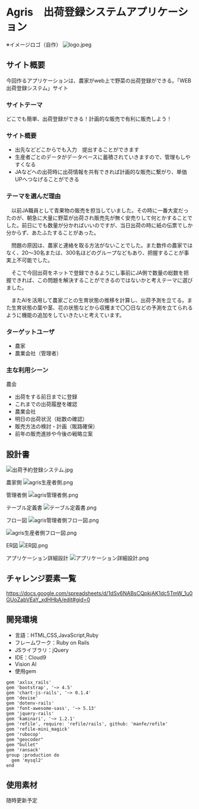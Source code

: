 # Agris　出荷登録システムアプリケーション
※イメージロゴ（自作）
![logo.jpeg](https://qiita-image-store.s3.ap-northeast-1.amazonaws.com/0/1514036/0a3ac465-070d-b233-dba3-f0b281489bf4.jpeg)

## サイト概要
今回作るアプリケーションは、農家がweb上で野菜の出荷登録ができる。「WEB出荷登録システム」サイト


### サイトテーマ
どこでも簡単、出荷登録ができる！計画的な販売で有利に販売しよう！

### サイト概要
- 出先などどこからでも入力　提出することができます
- 生産者ごとのデータがデータベースに蓄積されていきますので、管理もしやすくなる
- JAなどへの出荷時に出荷情報を共有できれば計画的な販売に繋がり、単価UPへつなげることができる


### テーマを選んだ理由
　以前JA職員として青果物の販売を担当していました。その時に一番大変だったのが、朝急に大量に野菜が出荷され販売先が無く安売りして何とかすることでした。前日にでも数量が分かればいいのですが、当日出荷の時に紙の伝票でしか分からず、あたふたすることがあった。

　問題の原因は、農家と連絡を取る方法がないことでした。また数件の農家ではなく、20～30名または、300名ほどのグループなどもあり、把握することが事実上不可能でした。

　そこで今回出荷をネットで登録できるようにし事前にJA側で数量の総数を把握できれば、この問題を解決することができるのではないかと考えテーマに選びました。

　またAIを活用して農家ごとの生育状態の推移を計算し、出荷予測を立てる。また生育状態の葉や茎、花の状態などから収穫まで〇〇日などの予測を立てられるように機能の追加をしていきたいと考えています。

### ターゲットユーザ
- 農家
- 農業会社（管理者）

### 主な利用シーン
農会
- 出荷をする前日までに登録
- これまでの出荷履歴を確認
- 農業会社
- 明日の出荷状況（総数の確認）
- 販売方法の検討・計画（販路確保）
- 前年の販売進捗や今後の戦略立案

## 設計書
![出荷予約登録システム.jpg](https://qiita-image-store.s3.ap-northeast-1.amazonaws.com/0/1514036/89ef5549-2076-5ab6-8299-3f048c3898d3.jpeg)

農家側
![agris生産者側.png](https://qiita-image-store.s3.ap-northeast-1.amazonaws.com/0/1514036/9c6e2ffd-b326-aab7-40a4-4926de399c7c.png)

管理者側
![agris管理者側.png](https://qiita-image-store.s3.ap-northeast-1.amazonaws.com/0/1514036/5a1cb6c8-1283-d2ef-c206-3e6862bece12.png)

テーブル定義書
![テーブル定義書.png](https://qiita-image-store.s3.ap-northeast-1.amazonaws.com/0/1514036/66382cbf-83f4-5fc1-9c76-78c63dc1af6b.png)

フロー図
![agris管理者側フロー図.png](https://qiita-image-store.s3.ap-northeast-1.amazonaws.com/0/1514036/a161f4a3-c5be-1625-5b90-8150b0b910f3.png)

![agris生産者側フロー図.png](https://qiita-image-store.s3.ap-northeast-1.amazonaws.com/0/1514036/8b2bacd1-54aa-1a5f-47e4-febe7cccb6ef.png)

ER図
![ER図.png](https://qiita-image-store.s3.ap-northeast-1.amazonaws.com/0/1514036/cf7eb77e-8143-91b2-e38e-63beb45e0019.png)

アプリケーション詳細設計
![アプリケーション詳細設計.png](https://qiita-image-store.s3.ap-northeast-1.amazonaws.com/0/1514036/62e30a86-d021-21a8-1836-14cd527d0337.png)



## チャレンジ要素一覧
https://docs.google.com/spreadsheets/d/1dSv6NABsCQpkjAK1dc5TmW_1u0GUoZabVEaY_xdHHbA/edit#gid=0

## 開発環境
- 言語：HTML,CSS,JavaScript,Ruby
- フレームワーク：Ruby on Rails
- JSライブラリ：jQuery
- IDE：Cloud9
- Vision AI
- 使用gem

```
gem 'axlsx_rails'
gem 'bootstrap', '~> 4.5'
gem 'chart-js-rails', '~> 0.1.4'
gem 'devise'
gem 'dotenv-rails'
gem 'font-awesome-sass', '~> 5.13'
gem 'jquery-rails'
gem 'kaminari', '~> 1.2.1'
gem 'refile', require: 'refile/rails', github: 'manfe/refile'
gem 'refile-mini_magick'
gem 'rubocop'
gem "geocoder"
gem "bullet"
gem 'ransack'
group :production do
  gem 'mysql2'
end
```
## 使用素材
随時更新予定